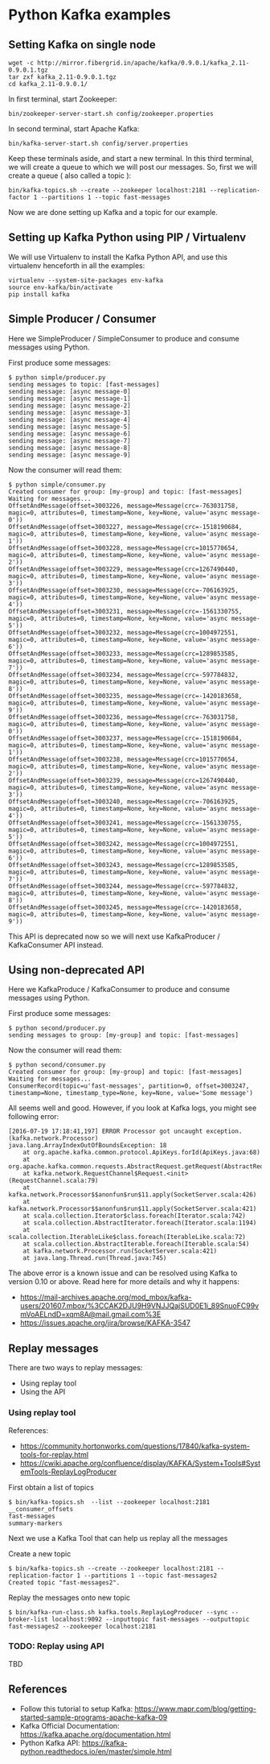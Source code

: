 # Python Kafka examples


## Setting Kafka on single node

```
wget -c http://mirror.fibergrid.in/apache/kafka/0.9.0.1/kafka_2.11-0.9.0.1.tgz
tar zxf kafka_2.11-0.9.0.1.tgz
cd kafka_2.11-0.9.0.1/
```

In first terminal, start Zookeeper:


```
bin/zookeeper-server-start.sh config/zookeeper.properties
```

In second terminal, start Apache Kafka:

```
bin/kafka-server-start.sh config/server.properties
```

Keep these terminals aside, and start a new terminal. In this third terminal, we will create a queue to which we will post our messages. So, first we will create a queue ( also called a topic ):

```
bin/kafka-topics.sh --create --zookeeper localhost:2181 --replication-factor 1 --partitions 1 --topic fast-messages
```
Now we are done setting up Kafka and a topic for our example.

## Setting up Kafka Python using PIP / Virtualenv

We will use Virtualenv to install the Kafka Python API, and use this virtualenv henceforth in all the examples:

```
virtualenv --system-site-packages env-kafka
source env-kafka/bin/activate
pip install kafka
```

## Simple Producer / Consumer

Here we SimpleProducer / SimpleConsumer to produce and consume messages using Python.

First produce some messages:
```
$ python simple/producer.py 
sending messages to topic: [fast-messages]
sending message: [async message-0]
sending message: [async message-1]
sending message: [async message-2]
sending message: [async message-3]
sending message: [async message-4]
sending message: [async message-5]
sending message: [async message-6]
sending message: [async message-7]
sending message: [async message-8]
sending message: [async message-9]
```

Now the consumer will read them:

```
$ python simple/consumer.py 
Created consumer for group: [my-group] and topic: [fast-messages]
Waiting for messages...
OffsetAndMessage(offset=3003226, message=Message(crc=-763031758, magic=0, attributes=0, timestamp=None, key=None, value='async message-0'))
OffsetAndMessage(offset=3003227, message=Message(crc=-1518190684, magic=0, attributes=0, timestamp=None, key=None, value='async message-1'))
OffsetAndMessage(offset=3003228, message=Message(crc=1015770654, magic=0, attributes=0, timestamp=None, key=None, value='async message-2'))
OffsetAndMessage(offset=3003229, message=Message(crc=1267490440, magic=0, attributes=0, timestamp=None, key=None, value='async message-3'))
OffsetAndMessage(offset=3003230, message=Message(crc=-706163925, magic=0, attributes=0, timestamp=None, key=None, value='async message-4'))
OffsetAndMessage(offset=3003231, message=Message(crc=-1561330755, magic=0, attributes=0, timestamp=None, key=None, value='async message-5'))
OffsetAndMessage(offset=3003232, message=Message(crc=1004972551, magic=0, attributes=0, timestamp=None, key=None, value='async message-6'))
OffsetAndMessage(offset=3003233, message=Message(crc=1289853585, magic=0, attributes=0, timestamp=None, key=None, value='async message-7'))
OffsetAndMessage(offset=3003234, message=Message(crc=-597784832, magic=0, attributes=0, timestamp=None, key=None, value='async message-8'))
OffsetAndMessage(offset=3003235, message=Message(crc=-1420183658, magic=0, attributes=0, timestamp=None, key=None, value='async message-9'))
OffsetAndMessage(offset=3003236, message=Message(crc=-763031758, magic=0, attributes=0, timestamp=None, key=None, value='async message-0'))
OffsetAndMessage(offset=3003237, message=Message(crc=-1518190684, magic=0, attributes=0, timestamp=None, key=None, value='async message-1'))
OffsetAndMessage(offset=3003238, message=Message(crc=1015770654, magic=0, attributes=0, timestamp=None, key=None, value='async message-2'))
OffsetAndMessage(offset=3003239, message=Message(crc=1267490440, magic=0, attributes=0, timestamp=None, key=None, value='async message-3'))
OffsetAndMessage(offset=3003240, message=Message(crc=-706163925, magic=0, attributes=0, timestamp=None, key=None, value='async message-4'))
OffsetAndMessage(offset=3003241, message=Message(crc=-1561330755, magic=0, attributes=0, timestamp=None, key=None, value='async message-5'))
OffsetAndMessage(offset=3003242, message=Message(crc=1004972551, magic=0, attributes=0, timestamp=None, key=None, value='async message-6'))
OffsetAndMessage(offset=3003243, message=Message(crc=1289853585, magic=0, attributes=0, timestamp=None, key=None, value='async message-7'))
OffsetAndMessage(offset=3003244, message=Message(crc=-597784832, magic=0, attributes=0, timestamp=None, key=None, value='async message-8'))
OffsetAndMessage(offset=3003245, message=Message(crc=-1420183658, magic=0, attributes=0, timestamp=None, key=None, value='async message-9'))
```

This API is deprecated now so we will next use KafkaProducer / KafkaConsumer API instead.

## Using non-deprecated API

Here we KafkaProduce / KafkaConsumer to produce and consume messages using Python.

First produce some messages:
```
$ python second/producer.py 
sending messages to group: [my-group] and topic: [fast-messages]
```

Now the consumer will read them:

```
$ python second/consumer.py 
Created consumer for group: [my-group] and topic: [fast-messages]
Waiting for messages...
ConsumerRecord(topic=u'fast-messages', partition=0, offset=3003247, timestamp=None, timestamp_type=None, key=None, value='Some message')
```

All seems well and good. However, if you look at Kafka logs, you might see following error:

```
[2016-07-19 17:18:41,197] ERROR Processor got uncaught exception. (kafka.network.Processor)
java.lang.ArrayIndexOutOfBoundsException: 18
	at org.apache.kafka.common.protocol.ApiKeys.forId(ApiKeys.java:68)
	at org.apache.kafka.common.requests.AbstractRequest.getRequest(AbstractRequest.java:39)
	at kafka.network.RequestChannel$Request.<init>(RequestChannel.scala:79)
	at kafka.network.Processor$$anonfun$run$11.apply(SocketServer.scala:426)
	at kafka.network.Processor$$anonfun$run$11.apply(SocketServer.scala:421)
	at scala.collection.Iterator$class.foreach(Iterator.scala:742)
	at scala.collection.AbstractIterator.foreach(Iterator.scala:1194)
	at scala.collection.IterableLike$class.foreach(IterableLike.scala:72)
	at scala.collection.AbstractIterable.foreach(Iterable.scala:54)
	at kafka.network.Processor.run(SocketServer.scala:421)
	at java.lang.Thread.run(Thread.java:745)
```

The above error is a known issue and can be resolved using Kafka to version 0.10 or above. Read here for more details and why it happens:

 * https://mail-archives.apache.org/mod_mbox/kafka-users/201607.mbox/%3CCAK2DJU9H9VNJJQajSUD0E1i_89SnuoFC99vmVoAELndD=xqm8A@mail.gmail.com%3E 
 * https://issues.apache.org/jira/browse/KAFKA-3547

## Replay messages

There are two ways to replay messages:

 * Using replay tool
 * Using the API
 
 
### Using replay tool

References:

 * https://community.hortonworks.com/questions/17840/kafka-system-tools-for-replay.html
 * https://cwiki.apache.org/confluence/display/KAFKA/System+Tools#SystemTools-ReplayLogProducer

First obtain a list of topics

```
$ bin/kafka-topics.sh  --list --zookeeper localhost:2181
__consumer_offsets
fast-messages
summary-markers
```

Next we use a Kafka Tool that can help us replay all the messages

Create a new topic

```
$ bin/kafka-topics.sh --create --zookeeper localhost:2181 --replication-factor 1 --partitions 1 --topic fast-messages2
Created topic "fast-messages2".
```

Replay the messages onto new topic

```
$ bin/kafka-run-class.sh kafka.tools.ReplayLogProducer --sync --broker-list localhost:9092 --inputtopic fast-messages --outputtopic fast-messages2 --zookeeper localhost:2181
```


### TODO: Replay using API

TBD

## References

 * Follow this tutorial to setup Kafka: https://www.mapr.com/blog/getting-started-sample-programs-apache-kafka-09
 * Kafka Official Documentation: https://kafka.apache.org/documentation.html
 * Python Kafka API: https://kafka-python.readthedocs.io/en/master/simple.html

